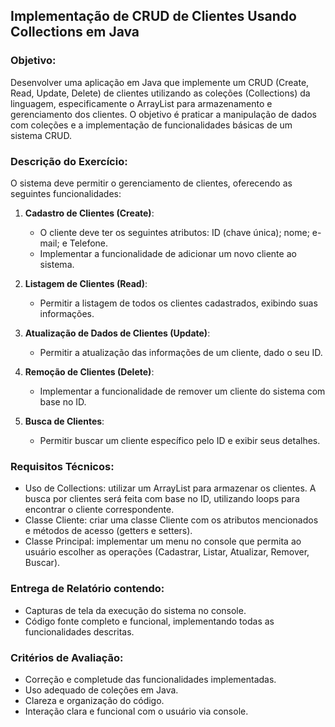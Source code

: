 ## Implementação de CRUD de Clientes Usando Collections em Java

### Objetivo:

Desenvolver uma aplicação em Java que implemente um CRUD (Create, Read, Update, Delete) de clientes
utilizando as coleções (Collections) da linguagem, especificamente o ArrayList para armazenamento e
gerenciamento dos clientes. O objetivo é praticar a manipulação de dados com coleções e a
implementação de funcionalidades básicas de um sistema CRUD.

### Descrição do Exercício:

O sistema deve permitir o gerenciamento de clientes, oferecendo as seguintes funcionalidades:

1. **Cadastro de Clientes (Create)**:
   * O cliente deve ter os seguintes atributos: ID (chave única); nome; e-mail; e Telefone.
   * Implementar a funcionalidade de adicionar um novo cliente ao sistema.
   
2. **Listagem de Clientes (Read)**:
   * Permitir a listagem de todos os clientes cadastrados, exibindo suas informações.
3. **Atualização de Dados de Clientes (Update)**:
   * Permitir a atualização das informações de um cliente, dado o seu ID.
   
4. **Remoção de Clientes (Delete)**:
   * Implementar a funcionalidade de remover um cliente do sistema com base no ID.
   
5. **Busca de Clientes**:
   * Permitir buscar um cliente específico pelo ID e exibir seus detalhes.

### Requisitos Técnicos:
   * Uso de Collections: utilizar um ArrayList<Cliente> para armazenar os clientes. A busca por clientes será
   feita com base no ID, utilizando loops para encontrar o cliente correspondente.
   * Classe Cliente: criar uma classe Cliente com os atributos mencionados e métodos de acesso (getters e
   setters).
   * Classe Principal: implementar um menu no console que permita ao usuário escolher as operações
   (Cadastrar, Listar, Atualizar, Remover, Buscar).

### Entrega de Relatório contendo:
   * Capturas de tela da execução do sistema no console.
   * Código fonte completo e funcional, implementando todas as funcionalidades descritas.

### Critérios de Avaliação:
   * Correção e completude das funcionalidades implementadas.
   * Uso adequado de coleções em Java.
   * Clareza e organização do código.
   * Interação clara e funcional com o usuário via console.